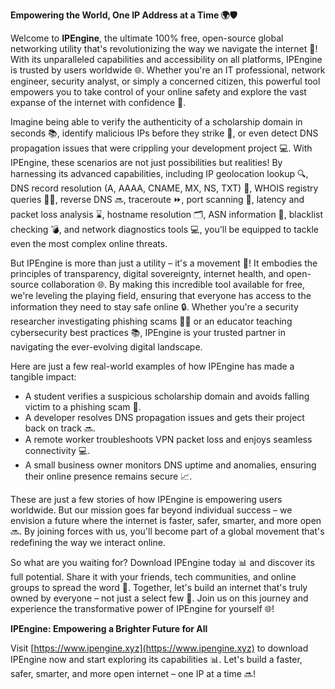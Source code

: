 **Empowering the World, One IP Address at a Time 🌍🛡️**

Welcome to **IPEngine**, the ultimate 100% free, open-source global networking utility that's revolutionizing the way we navigate the internet 🚀! With its unparalleled capabilities and accessibility on all platforms, IPEngine is trusted by users worldwide 🌐. Whether you're an IT professional, network engineer, security analyst, or simply a concerned citizen, this powerful tool empowers you to take control of your online safety and explore the vast expanse of the internet with confidence 🔑.

Imagine being able to verify the authenticity of a scholarship domain in seconds 📚, identify malicious IPs before they strike 🚨, or even detect DNS propagation issues that were crippling your development project 💻. With IPEngine, these scenarios are not just possibilities but realities! By harnessing its advanced capabilities, including IP geolocation lookup 🔍, DNS record resolution (A, AAAA, CNAME, MX, NS, TXT) 📡, WHOIS registry queries 🕵️‍♀️, reverse DNS 🔜, traceroute ⏩, port scanning 🚫, latency and packet loss analysis ⌛️, hostname resolution 🗂️, ASN information 👥, blacklist checking 💣, and network diagnostics tools 💻, you'll be equipped to tackle even the most complex online threats.

But IPEngine is more than just a utility – it's a movement 💪! It embodies the principles of transparency, digital sovereignty, internet health, and open-source collaboration 🌐. By making this incredible tool available for free, we're leveling the playing field, ensuring that everyone has access to the information they need to stay safe online 🔒. Whether you're a security researcher investigating phishing scams 👮‍♂️ or an educator teaching cybersecurity best practices 📚, IPEngine is your trusted partner in navigating the ever-evolving digital landscape.

Here are just a few real-world examples of how IPEngine has made a tangible impact:

* A student verifies a suspicious scholarship domain and avoids falling victim to a phishing scam 🎉.
* A developer resolves DNS propagation issues and gets their project back on track 🔜.
* A remote worker troubleshoots VPN packet loss and enjoys seamless connectivity 💻.
* A small business owner monitors DNS uptime and anomalies, ensuring their online presence remains secure 📈.

These are just a few stories of how IPEngine is empowering users worldwide. But our mission goes far beyond individual success – we envision a future where the internet is faster, safer, smarter, and more open 🔜. By joining forces with us, you'll become part of a global movement that's redefining the way we interact online.

So what are you waiting for? Download IPEngine today 📊 and discover its full potential. Share it with your friends, tech communities, and online groups to spread the word 🔗. Together, let's build an internet that's truly owned by everyone – not just a select few 🔑. Join us on this journey and experience the transformative power of IPEngine for yourself 🌐!

**IPEngine: Empowering a Brighter Future for All**

Visit [https://www.ipengine.xyz](https://www.ipengine.xyz) to download IPEngine now and start exploring its capabilities 📊. Let's build a faster, safer, smarter, and more open internet – one IP at a time 🔜!